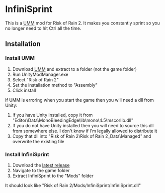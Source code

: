 # InfiniSprint
This is a [UMM](https://www.nexusmods.com/site/mods/21/) mod for Risk of Rain 2.
It makes you constantly sprint so you no longer need to hit Ctrl all the time.

## Installation
### Install UMM
1. Download [UMM](https://www.nexusmods.com/site/mods/21/) and extract to a folder (not the game folder)
2. Run UnityModManager.exe
3. Select "Risk of Rain 2"
4. Set the installation method to "Assembly"
5. Click install

If UMM is erroring when you start the game then you will need a dll from Unity:
1. If you have Unity installed, copy it from "Editor\Data\MonoBleedingEdge\lib\mono\4.5\mscorlib.dll"
2. If you do not have Unity installed then you will need to source this dll from somewhere else. I don't know if I'm legally allowed to distribute it
3. Copy that dll into "Risk of Rain 2\Risk of Rain 2_Data\Managed" and overwrite the existing file

### Install InfiniSprint
1. Download the [latest release](https://github.com/EliasWatson/InfiniSprint/releases/latest)
2. Navigate to the game folder
3. Extract InfiniSprint to the "Mods" folder
 
It should look like "Risk of Rain 2/Mods/InfiniSprint/InfiniSprint.dll"
